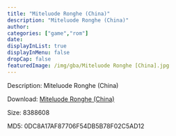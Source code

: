 ```yaml
---
title: "Miteluode Ronghe (China)"
description: "Miteluode Ronghe (China)"
author: 
categories: ["game","rom"]
date: 
displayInList: true
displayInMenu: false
dropCap: false
featuredImage: /img/gba/Miteluode Ronghe [China].jpg
---
```


Description: Miteluode Ronghe (China)

Download: <a style="text-decoration:underline;" href="https://mega.nz/#!zeYg0QgL!owcPdc7jzGiB5mMp64VpRnZ40xZSBHExBO2vjOKG-QU" target = "_blank" rel = "nofollow" > Miteluode Ronghe (China)</a>

Size: 8388608

MD5: 0DC8A17AF87706F54DB5B78F02C5AD12

